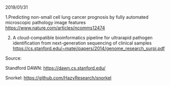 
2019/01/31

1.Predicting non-small cell lung cancer prognosis by fully automated microscopic pathology image features https://www.nature.com/articles/ncomms12474

2. A cloud-compatible bioinformatics pipeline for ultrarapid pathogen identification from next-generation sequencing of clinical samples 
https://cs.stanford.edu/~matei/papers/2014/genome_research_surpi.pdf

Source:

Standford DAWN: https://dawn.cs.stanford.edu/

Snorkel: https://github.com/HazyResearch/snorkel
